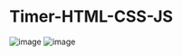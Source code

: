 # Timer-HTML-CSS-JS
![image](https://github.com/user-attachments/assets/f9e0ad78-7e70-41e5-8b31-56fc3b485c00)
![image](https://github.com/user-attachments/assets/228cbf0e-bb20-4677-b752-501e11f0a693)

